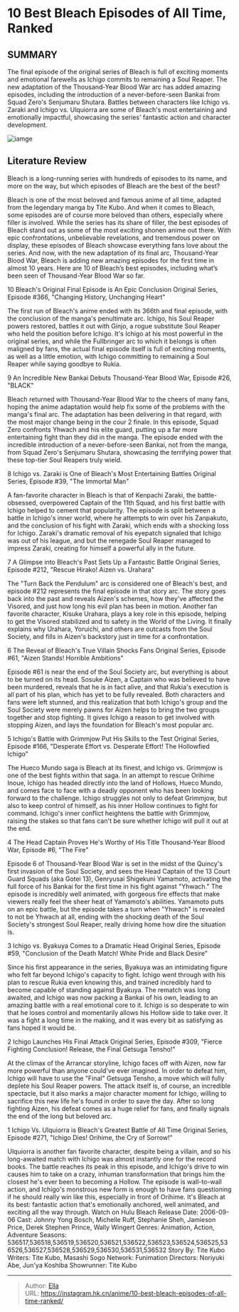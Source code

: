 # 10 Best Bleach Episodes of All Time, Ranked


## SUMMARY 


 The final episode of the original series of Bleach is full of exciting moments and emotional farewells as Ichigo commits to remaining a Soul Reaper. 
 The new adaptation of the Thousand-Year Blood War arc has added amazing episodes, including the introduction of a never-before-seen Bankai from Squad Zero&#39;s Senjumaru Shutara. 
 Battles between characters like Ichigo vs. Zaraki and Ichigo vs. Ulquiorra are some of Bleach&#39;s most entertaining and emotionally impactful, showcasing the series&#39; fantastic action and character development. 

![iamge](https://static1.srcdn.com/wordpress/wp-content/uploads/2023/11/best-bleach-episodes.jpg)

## Literature Review

Bleach is a long-running series with hundreds of episodes to its name, and more on the way, but which episodes of Bleach are the best of the best?




Bleach is one of the most beloved and famous anime of all time, adapted from the legendary manga by Tite Kubo. And when it comes to Bleach, some episodes are of course more beloved than others, especially where filler is involved.
While the series has its share of filler, the best episodes of Bleach stand out as some of the most exciting shonen anime out there. With epic confrontations, unbelievable revelations, and tremendous power on display, these episodes of Bleach showcase everything fans love about the series. And now, with the new adaptation of its final arc, Thousand-Year Blood War, Bleach is adding new amazing episodes for the first time in almost 10 years. Here are 10 of Bleach’s best episodes, including what’s been seen of Thousand-Year Blood War so far.









 








 10  Bleach&#39;s Original Final Episode is An Epic Conclusion 
Original Series, Episode #366, &#34;Changing History, Unchanging Heart&#34;
        

The first run of Bleach&#39;s anime ended with its 366th and final episode, with the conclusion of the manga&#39;s penultimate arc. Ichigo, his Soul Reaper powers restored, battles it out with Ginjo, a rogue substitute Soul Reaper who held the position before Ichigo. It&#39;s Ichigo at his most powerful in the original series, and while the Fullbringer arc to which it belongs is often maligned by fans, the actual final episode itself is full of exciting moments, as well as a little emotion, with Ichigo committing to remaining a Soul Reaper while saying goodbye to Rukia.





 9  An Incredible New Bankai Debuts 
Thousand-Year Blood War, Episode #26, &#34;BLACK&#34;
        

Bleach returned with Thousand-Year Blood War to the cheers of many fans, hoping the anime adaptation would help fix some of the problems with the manga&#39;s final arc. The adaptation has been delivering in that regard, with the most major change being in the cour 2 finale. In this episode, Squad Zero confronts Yhwach and his elite guard, putting up a far more entertaining fight than they did in the manga. The episode ended with the incredible introduction of a never-before-seen Bankai, not from the manga, from Squad Zero&#39;s Senjumaru Shutara, showcasing the terrifying power that these top-tier Soul Reapers truly wield.





 8  Ichigo vs. Zaraki is One of Bleach&#39;s Most Entertaining Battles 
Original Series, Episode #39, &#34;The Immortal Man&#34;
        

A fan-favorite character in Bleach is that of Kenpachi Zaraki, the battle-obsessed, overpowered Captain of the 11th Squad, and his first battle with Ichigo helped to cement that popularity. The episode is split between a battle in Ichigo&#39;s inner world, where he attempts to win over his Zanpakuto, and the conclusion of his fight with Zaraki, which ends with a shocking loss for Ichigo. Zaraki&#39;s dramatic removal of his eyepatch signaled that Ichigo was out of his league, and but the renegade Soul Reaper managed to impress Zaraki, creating for himself a powerful ally in the future.





 7  A Glimpse into Bleach&#39;s Past Sets Up a Fantastic Battle 
Original Series, Episode #212, &#34;Rescue Hirako! Aizen vs. Urahara&#34;
        

The &#34;Turn Back the Pendulum&#34; arc is considered one of Bleach&#39;s best, and episode #212 represents the final episode in that story arc. The story goes back into the past and reveals Aizen&#39;s schemes, how they&#39;ve affected the Visored, and just how long his evil plan has been in motion. Another fan favorite character, Kisuke Urahara, plays a key role in this episode, helping to get the Visored stabilized and to safety in the World of the Living. It finally explains why Urahara, Yoruichi, and others are outcasts from the Soul Society, and fills in Aizen&#39;s backstory just in time for a confrontation.





 6  The Reveal of Bleach&#39;s True Villain Shocks Fans 
Original Series, Episode #61, &#34;Aizen Stands! Horrible Ambitions&#34;
        

Episode #61 is near the end of the Soul Society arc, but everything is about to be turned on its head. Sosuke Aizen, a Captain who was believed to have been murdered, reveals that he is in fact alive, and that Rukia&#39;s execution is all part of his plan, which has yet to be fully revealed. Both characters and fans were left stunned, and this realization that both Ichigo&#39;s group and the Soul Society were merely pawns for Aizen helps to bring the two groups together and stop fighting. It gives Ichigo a reason to get involved with stopping Aizen, and lays the foundation for Bleach&#39;s most popular arc.





 5  Ichigo&#39;s Battle with Grimmjow Put His Skills to the Test 
Original Series, Episode #166, &#34;Desperate Effort vs. Desperate Effort! The Hollowfied Ichigo&#34;


 







The Hueco Mundo saga is Bleach at its finest, and Ichigo vs. Grimmjow is one of the best fights within that saga. In an attempt to rescue Orihime Inoue, Ichigo has headed directly into the land of Hollows, Hueco Mundo, and comes face to face with a deadly opponent who has been looking forward to the challenge. Ichigo struggles not only to defeat Grimmjow, but also to keep control of himself, as his inner Hollow continues to fight for command. Ichigo&#39;s inner conflict heightens the battle with Grimmjow, raising the stakes so that fans can&#39;t be sure whether Ichigo will pull it out at the end.





 4  The Head Captain Proves He&#39;s Worthy of His Title 
Thousand-Year Blood War, Episode #6, &#34;The Fire&#34;
        

Episode 6 of Thousand-Year Blood War is set in the midst of the Quincy&#39;s first invasion of the Soul Society, and sees the Head Captain of the 13 Court Guard Squads (aka Gotei 13), Genryusai Shigekuni Yamamoto, activating the full force of his Bankai for the first time in his fight against &#34;Yhwach.&#34; The episode is incredibly well animated, with gorgeous fire effects that make viewers really feel the sheer heat of Yamamoto&#39;s abilities. Yamamoto puts on an epic battle, but the episode takes a turn when &#34;Yhwach&#34; is revealed to not be Yhwach at all, ending with the shocking death of the Soul Society&#39;s strongest Soul Reaper, really driving home how dire the situation is.





 3  Ichigo vs. Byakuya Comes to a Dramatic Head 
Original Series, Episode #59, &#34;Conclusion of the Death Match! White Pride and Black Desire&#34;
        

Since his first appearance in the series, Byakuya was an intimidating figure who felt far beyond Ichigo&#39;s capacity to fight. Ichigo went through with his plan to rescue Rukia even knowing this, and trained incredibly hard to become capable of standing against Byakuya. The rematch was long awaited, and Ichigo was now packing a Bankai of his own, leading to an amazing battle with a real emotional core to it. Ichigo is so desperate to win that he loses control and momentarily allows his Hollow side to take over. It was a fight a long time in the making, and it was every bit as satisfying as fans hoped it would be.





 2  Ichigo Launches His Final Attack 
Original Series, Episode #309, &#34;Fierce Fighting Conclusion! Release, the Final Getsuga Tensho!&#34;


 







At the climax of the Arrancar storyline, Ichigo faces off with Aizen, now far more powerful than anyone could&#39;ve ever imagined. In order to defeat him, Ichigo will have to use the &#34;Final&#34; Getsuga Tensho, a move which will fully deplete his Soul Reaper powers. The attack itself is, of course, an incredible spectacle, but it also marks a major character moment for Ichigo, willing to sacrifice this new life he&#39;s found in order to save the day. After so long fighting Aizen, his defeat comes as a huge relief for fans, and finally signals the end of the long but beloved arc.





 1  Ichigo Vs. Ulquiorra is Bleach&#39;s Greatest Battle of All Time 
Original Series, Episode #271, &#34;Ichigo Dies! Orihime, the Cry of Sorrow!&#34;


 







Ulquiorra is another fan favorite character, despite being a villain, and so his long-awaited match with Ichigo was almost instantly one for the record books. The battle reaches its peak in this episode, and Ichigo&#39;s drive to win causes him to take on a crazy, inhuman transformation that brings him the closest he&#39;s ever been to becoming a Hollow. The episode is wall-to-wall action, and Ichigo&#39;s monstrous new form is enough to have fans questioning if he should really win like this, especially in front of Orihime. It&#39;s Bleach at its best: fantastic action that&#39;s emotionally anchored, well animated, and exciting all the way through.
Watch on Hulu
               Bleach   Release Date:   2006-09-06    Cast:   Johnny Yong Bosch, Michelle Ruff, Stephanie Sheh, Jamieson Price, Derek Stephen Prince, Wally Wingert    Genres:   Animation, Action, Adventure    Seasons:   536517,536518,536519,536520,536521,536522,536523,536524,536525,536526,536527,536528,536529,536530,536531,536532    Story By:   Tite Kubo    Writers:   Tite Kubo, Masashi Sogo    Network:   Funimation    Directors:   Noriyuki Abe, Jun&#39;ya Koshiba    Showrunner:   Tite Kubo      

---

> Author: [Ella](https://instagram.hk.cn/)  
> URL: https://instagram.hk.cn/anime/10-best-bleach-episodes-of-all-time-ranked/  

